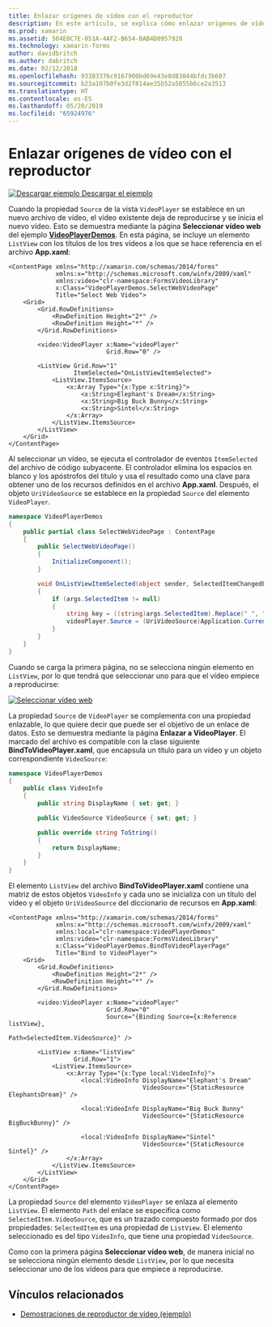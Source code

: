 ```yaml
---
title: Enlazar orígenes de vídeo con el reproductor
description: En este artículo, se explica cómo enlazar orígenes de vídeo al reproductor de vídeo con Xamarin.Forms.
ms.prod: xamarin
ms.assetid: 504E0C7E-051A-4AF2-B654-BAB4D0957928
ms.technology: xamarin-forms
author: davidbritch
ms.author: dabritch
ms.date: 02/12/2018
ms.openlocfilehash: 93383376c9167900bd69e43e8d83044bfdc3b607
ms.sourcegitcommit: b23a107b0fe3d2f814ae35b52a5855b6ce2a3513
ms.translationtype: HT
ms.contentlocale: es-ES
ms.lasthandoff: 05/20/2019
ms.locfileid: "65924976"
---
```

# <a name="binding-video-sources-to-the-player"></a>Enlazar orígenes de vídeo con el reproductor

[![Descargar ejemplo](~/media/shared/download.png) Descargar el ejemplo](https://developer.xamarin.com/samples/xamarin-forms/CustomRenderers/VideoPlayerDemos/)

Cuando la propiedad `Source` de la vista `VideoPlayer` se establece en un nuevo archivo de vídeo, el vídeo existente deja de reproducirse y se inicia el nuevo vídeo. Esto se demuestra mediante la página **Seleccionar vídeo web** del ejemplo [**VideoPlayerDemos**](https://developer.xamarin.com/samples/xamarin-forms/CustomRenderers/VideoPlayerDemos/). En esta página, se incluye un elemento `ListView` con los títulos de los tres vídeos a los que se hace referencia en el archivo **App.xaml**:

```xaml
<ContentPage xmlns="http://xamarin.com/schemas/2014/forms"
             xmlns:x="http://schemas.microsoft.com/winfx/2009/xaml"
             xmlns:video="clr-namespace:FormsVideoLibrary"
             x:Class="VideoPlayerDemos.SelectWebVideoPage"
             Title="Select Web Video">
    <Grid>
        <Grid.RowDefinitions>
            <RowDefinition Height="2*" />
            <RowDefinition Height="*" />
        </Grid.RowDefinitions>

        <video:VideoPlayer x:Name="videoPlayer"
                           Grid.Row="0" />

        <ListView Grid.Row="1"
                  ItemSelected="OnListViewItemSelected">
            <ListView.ItemsSource>
                <x:Array Type="{x:Type x:String}">
                    <x:String>Elephant's Dream</x:String>
                    <x:String>Big Buck Bunny</x:String>
                    <x:String>Sintel</x:String>
                </x:Array>
            </ListView.ItemsSource>
        </ListView>
    </Grid>
</ContentPage>
```

Al seleccionar un vídeo, se ejecuta el controlador de eventos `ItemSelected` del archivo de código subyacente. El controlador elimina los espacios en blanco y los apóstrofos del título y usa el resultado como una clave para obtener uno de los recursos definidos en el archivo **App.xaml**. Después, el objeto `UriVideoSource` se establece en la propiedad `Source` del elemento `VideoPlayer`.

```csharp
namespace VideoPlayerDemos
{
    public partial class SelectWebVideoPage : ContentPage
    {
        public SelectWebVideoPage()
        {
            InitializeComponent();
        }

        void OnListViewItemSelected(object sender, SelectedItemChangedEventArgs args)
        {
            if (args.SelectedItem != null)
            {
                string key = ((string)args.SelectedItem).Replace(" ", "").Replace("'", "");
                videoPlayer.Source = (UriVideoSource)Application.Current.Resources[key];
            }
        }
    }
}
```

Cuando se carga la primera página, no se selecciona ningún elemento en `ListView`, por lo que tendrá que seleccionar uno para que el vídeo empiece a reproducirse:

[![Seleccionar vídeo web](source-bindings-images/selectwebvideo-small.png "Select Web Video")](source-bindings-images/selectwebvideo-large.png#lightbox "Select Web Video")

La propiedad `Source` de `VideoPlayer` se complementa con una propiedad enlazable, lo que quiere decir que puede ser el objetivo de un enlace de datos. Esto se demuestra mediante la página **Enlazar a VideoPlayer**. El marcado del archivo es compatible con la clase siguiente **BindToVideoPlayer.xaml**, que encapsula un título para un vídeo y un objeto correspondiente `VideoSource`:

```csharp
namespace VideoPlayerDemos
{
    public class VideoInfo
    {
        public string DisplayName { set; get; }

        public VideoSource VideoSource { set; get; }

        public override string ToString()
        {
            return DisplayName;
        }
    }
}
```

El elemento `ListView` del archivo **BindToVideoPlayer.xaml** contiene una matriz de estos objetos `VideoInfo` y cada uno se inicializa con un título del vídeo y el objeto `UriVideoSource` del diccionario de recursos en **App.xaml**:

```xaml
<ContentPage xmlns="http://xamarin.com/schemas/2014/forms"
             xmlns:x="http://schemas.microsoft.com/winfx/2009/xaml"
             xmlns:local="clr-namespace:VideoPlayerDemos"
             xmlns:video="clr-namespace:FormsVideoLibrary"
             x:Class="VideoPlayerDemos.BindToVideoPlayerPage"
             Title="Bind to VideoPlayer">
    <Grid>
        <Grid.RowDefinitions>
            <RowDefinition Height="2*" />
            <RowDefinition Height="*" />
        </Grid.RowDefinitions>

        <video:VideoPlayer x:Name="videoPlayer"
                           Grid.Row="0"
                           Source="{Binding Source={x:Reference listView},
                                            Path=SelectedItem.VideoSource}" />

        <ListView x:Name="listView"
                  Grid.Row="1">
            <ListView.ItemsSource>
                <x:Array Type="{x:Type local:VideoInfo}">
                    <local:VideoInfo DisplayName="Elephant's Dream"
                                     VideoSource="{StaticResource ElephantsDream}" />

                    <local:VideoInfo DisplayName="Big Buck Bunny"
                                     VideoSource="{StaticResource BigBuckBunny}" />

                    <local:VideoInfo DisplayName="Sintel"
                                     VideoSource="{StaticResource Sintel}" />
                </x:Array>
            </ListView.ItemsSource>
        </ListView>
    </Grid>
</ContentPage>
```

La propiedad `Source` del elemento `VideoPlayer` se enlaza al elemento `ListView`. El elemento `Path` del enlace se especifica como `SelectedItem.VideoSource`, que es un trazado compuesto formado por dos propiedades: `SelectedItem` es una propiedad de `ListView`. El elemento seleccionado es del tipo `VideoInfo`, que tiene una propiedad `VideoSource`.

Como con la primera página **Seleccionar vídeo web**, de manera inicial no se selecciona ningún elemento desde `ListView`, por lo que necesita seleccionar uno de los vídeos para que empiece a reproducirse.


## <a name="related-links"></a>Vínculos relacionados

- [Demostraciones de reproductor de vídeo (ejemplo)](https://developer.xamarin.com/samples/xamarin-forms/CustomRenderers/VideoPlayerDemos/)
